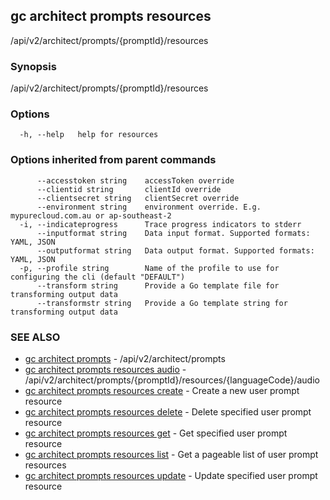 ## gc architect prompts resources

/api/v2/architect/prompts/{promptId}/resources

### Synopsis

/api/v2/architect/prompts/{promptId}/resources

### Options

```
  -h, --help   help for resources
```

### Options inherited from parent commands

```
      --accesstoken string    accessToken override
      --clientid string       clientId override
      --clientsecret string   clientSecret override
      --environment string    environment override. E.g. mypurecloud.com.au or ap-southeast-2
  -i, --indicateprogress      Trace progress indicators to stderr
      --inputformat string    Data input format. Supported formats: YAML, JSON
      --outputformat string   Data output format. Supported formats: YAML, JSON
  -p, --profile string        Name of the profile to use for configuring the cli (default "DEFAULT")
      --transform string      Provide a Go template file for transforming output data
      --transformstr string   Provide a Go template string for transforming output data
```

### SEE ALSO

* [gc architect prompts](gc_architect_prompts.html)	 - /api/v2/architect/prompts
* [gc architect prompts resources audio](gc_architect_prompts_resources_audio.html)	 - /api/v2/architect/prompts/{promptId}/resources/{languageCode}/audio
* [gc architect prompts resources create](gc_architect_prompts_resources_create.html)	 - Create a new user prompt resource
* [gc architect prompts resources delete](gc_architect_prompts_resources_delete.html)	 - Delete specified user prompt resource
* [gc architect prompts resources get](gc_architect_prompts_resources_get.html)	 - Get specified user prompt resource
* [gc architect prompts resources list](gc_architect_prompts_resources_list.html)	 - Get a pageable list of user prompt resources
* [gc architect prompts resources update](gc_architect_prompts_resources_update.html)	 - Update specified user prompt resource


